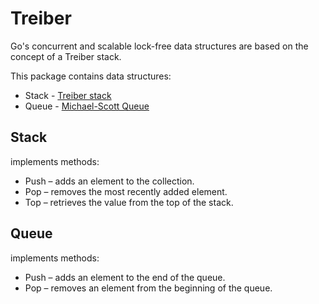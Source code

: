 # Treiber
Go's concurrent and scalable lock-free data structures are based on the concept of a Treiber stack.

This package contains data structures:
- Stack - [Treiber stack](https://en.wikipedia.org/wiki/Treiber_stack)
- Queue - [Michael-Scott Queue](https://www.cs.rochester.edu/~scott/papers/1996_PODC_queues.pdf)

## Stack
implements methods:

- Push – adds an element to the collection.
- Pop – removes the most recently added element.
- Top – retrieves the value from the top of the stack.

## Queue
implements methods:
- Push – adds an element to the end of the queue.
- Pop – removes an element from the beginning of the queue.

